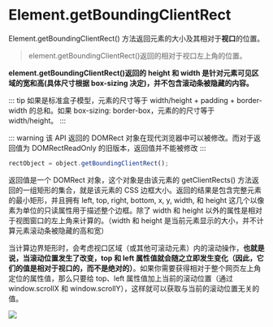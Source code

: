 # Element.getBoundingClientRect

Element.getBoundingClientRect() 方法返回元素的大小及其相对于**视口**的位置。

> element.getBoundingClientRect()返回的相对于视口左上角的位置。

**element.getBoundingClientRect()返回的 height 和 width 是针对元素可见区域的宽和高(具体尺寸根据 box-sizing 决定)，并不包含滚动条被隐藏的内容。**

::: tip
如果是标准盒子模型，元素的尺寸等于 width/height + padding + border-width 的总和。如果 box-sizing: border-box，元素的的尺寸等于 width/height。
:::

::: warning
该 API 返回的 DOMRect 对象在现代浏览器中可以被修改。而对于返回值为 DOMRectReadOnly 的旧版本，返回值并不能被修改
:::

```js
rectObject = object.getBoundingClientRect();
```

返回值是一个 DOMRect 对象，这个对象是由该元素的 getClientRects() 方法返回的一组矩形的集合，就是该元素的 CSS 边框大小。返回的结果是包含完整元素的最小矩形，并且拥有 left, top, right, bottom, x, y, width, 和 height 这几个以像素为单位的只读属性用于描述整个边框。除了 width 和 height 以外的属性是相对于视图窗口的左上角来计算的。（width 和 height 是当前元素显示的大小，并不计算元素滚动条被隐藏的高和宽）

当计算边界矩形时，会考虑视口区域（或其他可滚动元素）内的滚动操作，**也就是说，当滚动位置发生了改变，top 和 left 属性值就会随之立即发生变化（因此，它们的值是相对于视口的，而不是绝对的）**。如果你需要获得相对于整个网页左上角定位的属性值，那么只要给 top、left 属性值加上当前的滚动位置（通过 window.scrollX 和 window.scrollY），这样就可以获取与当前的滚动位置无关的值。

![](https://mdn.mozillademos.org/files/15087/rect.png)
